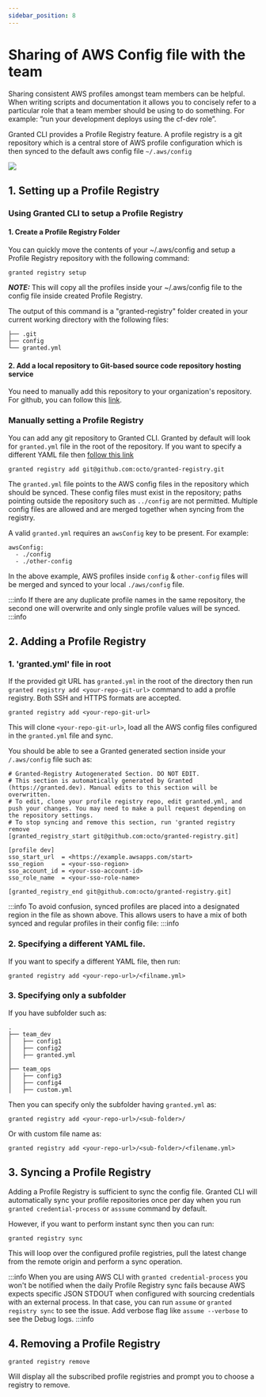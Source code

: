 ```yaml
---
sidebar_position: 8
---
```


# Sharing of AWS Config file with the team

Sharing consistent AWS profiles amongst team members can be helpful. When writing scripts and documentation it allows you to concisely refer to a particular role that a team member should be using to do something. 
For example: ”run your development deploys using the cf-dev role”.

Granted CLI provides a Profile Registry feature. A profile registry is a git repository which is a central store of AWS profile configuration which is then synced to the default aws config file `~/.aws/config`

![](/img/profile-registry/overview.png)

## 1. Setting up a Profile Registry

### Using Granted CLI to setup a Profile Registry 

#### 1. Create a Profile Registry Folder
You can quickly move the contents of your ~/.aws/config and setup a Profile Registry repository with the following command:

```
granted registry setup
```

**_NOTE:_**  This will copy all the profiles inside your ~/.aws/config file to the config file inside created Profile Registry. 

The output of this command is a "granted-registry" folder created in your current working directory with the following files:
```
├── .git
├── config
└── granted.yml
```
#### 2. Add a local repository to Git-based source code repository hosting service
You need to manually add this repository to your organization's repository. For github, you can follow this [link](https://docs.github.com/en/get-started/importing-your-projects-to-github/importing-source-code-to-github/adding-locally-hosted-code-to-github#adding-a-local-repository-to-github-using-git).

### Manually setting a Profile Registry
You can add any git repository to Granted CLI. Granted by default will look for `granted.yml` file in the root of the repository. If you want to specify a different YAML file then [follow this link](#2-specifying-a-different-yaml-file)

```
granted registry add git@github.com:octo/granted-registry.git
```

The `granted.yml` file points to the AWS config files in the repository which should be synced. These config files must exist in the repository; paths pointing outside the repository such as `../config` are not permitted. Multiple config files are allowed and are merged together when syncing from the registry. 


A valid `granted.yml` requires an `awsConfig` key to be present. For example:
```
awsConfig:
  - ./config
  - ./other-config
```

In the above example, AWS profiles inside `config` & `other-config` files will be merged and synced to your local `./aws/config` file.

:::info
If there are any duplicate profile names in the same repository, the second one will overwrite and only single profile values will be synced.
:::info

## 2. Adding a Profile Registry

### 1. 'granted.yml' file in root

If the provided git URL has `granted.yml` in the root of the directory then run `granted registry add <your-repo-git-url>` command to add a profile registry. Both SSH and HTTPS formats are accepted.

```
granted registry add <your-repo-git-url>
```

This will clone `<your-repo-git-url>`, load all the AWS config files configured in the `granted.yml` file and sync. 

You should be able to see a Granted generated section inside your `/.aws/config` file such as:

```
# Granted-Registry Autogenerated Section. DO NOT EDIT.
# This section is automatically generated by Granted (https://granted.dev). Manual edits to this section will be overwritten.
# To edit, clone your profile registry repo, edit granted.yml, and push your changes. You may need to make a pull request depending on the repository settings.
# To stop syncing and remove this section, run 'granted registry remove
[granted_registry_start git@github.com:octo/granted-registry.git]

[profile dev]
sso_start_url  = <https://example.awsapps.com/start>
sso_region     = <your-sso-region>
sso_account_id = <your-sso-account-id>
sso_role_name  = <your-sso-role-name>

[granted_registry_end git@github.com:octo/granted-registry.git]
```
:::info
To avoid confusion, synced profiles are placed into a designated region in the file as shown above. This allows users to have a mix of both synced and regular profiles in their config file:
:::info

### 2. Specifying a different YAML file.
If you want to specify a different YAML file, then run:

```
granted registry add <your-repo-url>/<filname.yml>
```

### 3. Specifying only a subfolder 
If you have subfolder such as: 

```
.
├── team_dev
│   ├── config1
│   ├── config2
│   ├── granted.yml
│  
├── team_ops
│   ├── config3
│   ├── config4
│   ├── custom.yml

```

Then you can specify only the subfolder having `granted.yml` as:

```
granted registry add <your-repo-url>/<sub-folder>/
```

Or with custom file name as:

```
granted registry add <your-repo-url>/<sub-folder>/<filename.yml>
```

## 3. Syncing a Profile Registry 
Adding a Profile Registry is sufficient to sync the config file. Granted CLI will automatically sync your profile repositories once per day when you run `granted credential-process` or `asssume` command by default.

However, if you want to perform instant sync then you can run:

```
granted registry sync
```

This will loop over the configured profile registries, pull the latest change from the remote origin and perform a sync operation. 

:::info
When you are using AWS CLI with `granted credential-process` you won't be notified when the daily Profile Registry sync fails because AWS expects specific JSON STDOUT when configured with sourcing credentials with an external process. In that case, you can run `assume` or `granted registry sync` to see the issue. Add verbose flag like `assume --verbose` to see the Debug logs. 
:::info

## 4. Removing a Profile Registry
```
granted registry remove
```
Will display all the subscribed profile registries and prompt you to choose a registry to remove.
